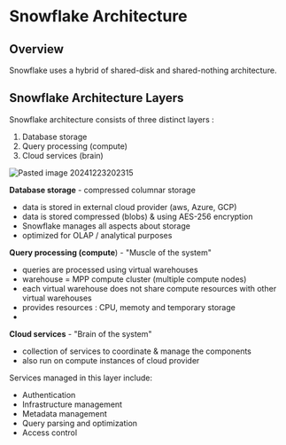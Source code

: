 # Snowflake Architecture

## Overview 
Snowflake uses a hybrid of shared-disk and shared-nothing architecture. 

## Snowflake Architecture Layers 
Snowflake architecture consists of  three distinct layers : 

1. Database storage 
2. Query processing (compute) 
3. Cloud services (brain)

![Pasted image 20241223202315](https://github.com/user-attachments/assets/6908766f-d3de-40e1-9ba2-00b9e777856f)


**Database storage** - compressed columnar storage 

 - data is stored in external cloud provider (aws, Azure, GCP)
 - data is stored compressed (blobs) &  using AES-256 encryption
 - Snowflake manages all aspects about storage 
 - optimized for OLAP / analytical purposes 

**Query processing (compute**)  - "Muscle of the system"
* queries are processed using virtual warehouses 
* warehouse = MPP compute cluster (multiple compute nodes)
* each virtual warehouse does not share compute resources with other virtual warehouses
* provides resources : CPU, memoty and temporary storage 
* 

**Cloud services** - "Brain of the system"
* collection of services to coordinate & manage the components 
* also run on compute instances of cloud provider 

Services managed in this layer include:

- Authentication    
- Infrastructure management    
- Metadata management    
- Query parsing and optimization    
- Access control
